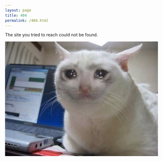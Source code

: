 ```yaml
---
layout: page
title: 404
permalink: /404.html
---
```


The site you tried to reach could not be found. 

![Alt text](images/catcry.jpg)